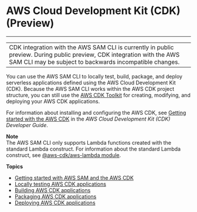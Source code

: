 # AWS Cloud Development Kit \(CDK\) \(Preview\)<a name="serverless-cdk"></a>


****  

|  | 
| --- |
| CDK integration with the AWS SAM CLI is currently in public preview\. During public preview, CDK integration with the AWS SAM CLI may be subject to backwards incompatible changes\. | 

You can use the AWS SAM CLI to locally test, build, package, and deploy serverless applications defined using the AWS Cloud Development Kit \(CDK\)\. Because the AWS SAM CLI works within the AWS CDK project structure, you can still use the [AWS CDK Toolkit](https://docs.aws.amazon.com/cdk/latest/guide/cli.html) for creating, modifying, and deploying your AWS CDK applications\.

For information about installing and configuring the AWS CDK, see [Getting started with the AWS CDK](https://docs.aws.amazon.com/cdk/latest/guide/getting_started.html) in the *AWS Cloud Development Kit \(CDK\) Developer Guide*\.

**Note**  
The AWS SAM CLI only supports Lambda functions created with the standard Lambda construct\. For information about the standard Lambda construct, see [@aws\-cdk/aws\-lambda module](https://docs.aws.amazon.com/cdk/api/latest/docs/aws-lambda-readme.html)\.

**Topics**
+ [Getting started with AWS SAM and the AWS CDK](serverless-cdk-getting-started.md)
+ [Locally testing AWS CDK applications](serverless-cdk-testing.md)
+ [Building AWS CDK applications](serverless-cdk-building.md)
+ [Packaging AWS CDK applications](serverless-cdk-packaging.md)
+ [Deploying AWS CDK applications](serverless-cdk-deploying.md)